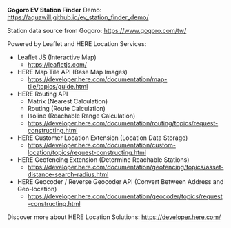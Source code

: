 **Gogoro EV Station Finder**
Demo: https://aquawill.github.io/ev_station_finder_demo/

Station data source from Gogoro: https://www.gogoro.com/tw/

Powered by Leaflet and HERE Location Services:

* Leaflet JS (Interactive Map)
    * https://leafletjs.com/
* HERE Map Tile API (Base Map Images)
    * https://developer.here.com/documentation/map-tile/topics/guide.html
* HERE Routing API
    * Matrix (Nearest Calculation)
    * Routing (Route Calculation)
    * Isoline (Reachable Range Calculation)
    * https://developer.here.com/documentation/routing/topics/request-constructing.html
* HERE Customer Location Extension (Location Data Storage)
    * https://developer.here.com/documentation/custom-location/topics/request-constructing.html
* HERE Geofencing Extension (Determine Reachable Stations)
    * https://developer.here.com/documentation/geofencing/topics/asset-distance-search-radius.html
* HERE Geocoder / Reverse Geocoder API (Convert Between Address and Geo-location)
    * https://developer.here.com/documentation/geocoder/topics/request-constructing.html

Discover more about HERE Location Solutions: https://developer.here.com/

